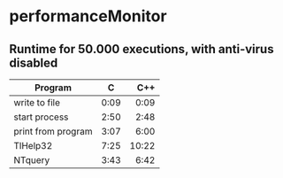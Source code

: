 # performanceMonitor

## Runtime for 50.000 executions, with anti-virus disabled

| Program        | C           | C++  |
| ------------- |:-------------:| -----:|
| write to file| 0:09 | 0:09 |
| start process | 2:50        | 2:48
| print from program    | 3:07      |   6:00 |
| TlHelp32 | 7:25      |   10:22 |
| NTquery | 3:43 | 6:42|
